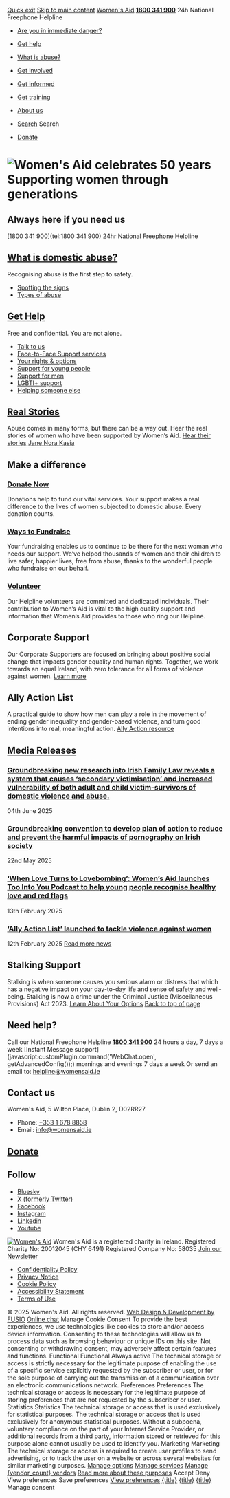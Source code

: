 [Quick exit](https://www.womensaid.ie/#exit)
[Skip to main content](https://www.womensaid.ie/#pagecontent "Skip to main content")
[Women's Aid](https://www.womensaid.ie/)
**[1800 341 900](tel:1800341900)** 24h National Freephone Helpline
  * [Are you in immediate danger?](https://www.womensaid.ie/are-you-in-immediate-danger/)
  * [Get help](https://www.womensaid.ie/get-help/)
  * [What is abuse?](https://www.womensaid.ie/what-is-abuse/)
  * [Get involved](https://www.womensaid.ie/get-involved/)
  * [Get informed](https://www.womensaid.ie/get-informed/)
  * [Get training](https://www.womensaid.ie/get-training/)
  * [About us](https://www.womensaid.ie/about-us/)


  * [Search](https://www.womensaid.ie/)
Search
  * [Donate](https://www.womensaid.ie/get-involved/donate/)


# ![Women's Aid celebrates 50 years](https://www.womensaid.ie/app/themes/womensaidsage9/resources/assets/img/50y-banner-logo.svg) Supporting women through generations 
## Always here if you need us
[1800 341 900](tel:1800 341 900)
24hr National Freephone Helpline
## [What is domestic abuse?](https://www.womensaid.ie/what-is-abuse/)
Recognising abuse is the first step to safety.
  * [ Spotting the signs ](https://www.womensaid.ie/what-is-abuse/spotting-the-signs/)
  * [ Types of abuse ](https://www.womensaid.ie/what-is-abuse/types-of-abuse/)


## [Get Help](https://www.womensaid.ie/get-help/)
Free and confidential. You are not alone.
  * [Talk to us](https://www.womensaid.ie/get-help/talk-to-us/)
  * [Face-to-Face Support services](https://www.womensaid.ie/get-help/support-services/)
  * [Your rights & options](https://www.womensaid.ie/get-help/your-rights-options/)
  * [Support for young people](http://toointoyou.ie)
  * [Support for men](https://www.womensaid.ie/get-help/support-for-men/)
  * [LGBTI+ support](https://www.womensaid.ie/get-help/lgbti-support/)
  * [Helping someone else](https://www.womensaid.ie/get-help/helping-someone-else/)


##  [Real Stories](https://www.womensaid.ie/what-is-abuse/real-stories/)
Abuse comes in many forms, but there can be a way out. Hear the real stories of women who have been supported by Women’s Aid.
[Hear their stories](https://www.womensaid.ie/what-is-abuse/real-stories/)
[ Jane ](https://www.womensaid.ie/what-is-abuse/real-stories/jane/)
[ Nora ](https://www.womensaid.ie/what-is-abuse/real-stories/nora/)
[ Kasia ](https://www.womensaid.ie/what-is-abuse/real-stories/kasia/)
## Make a difference
###  [Donate Now](https://www.womensaid.ie/get-involved/donate/)
Donations help to fund our vital services. Your support makes a real difference to the lives of women subjected to domestic abuse. Every donation counts.
###  [Ways to Fundraise](https://www.womensaid.ie/get-involved/ways-to-fundraise/)
Your fundraising enables us to continue to be there for the next woman who needs our support. We’ve helped thousands of women and their children to live safer, happier lives, free from abuse, thanks to the wonderful people who fundraise on our behalf.
###  [Volunteer](https://www.womensaid.ie/get-involved/volunteer/)
Our Helpline volunteers are committed and dedicated individuals. Their contribution to Women’s Aid is vital to the high quality support and information that Women’s Aid provides to those who ring our Helpline.
##  Corporate Support 
Our Corporate Supporters are focused on bringing about positive social change that impacts gender equality and human rights. Together, we work towards an equal Ireland, with zero tolerance for all forms of violence against women.
[Learn more](https://www.womensaid.ie/get-involved/corporate-support/)
##  Ally Action List 
A practical guide to show how men can play a role in the movement of ending gender inequality and gender-based violence, and turn good intentions into real, meaningful action.
[Ally Action resource](https://www.womensaid.ie/men/)
## [Media Releases](https://www.womensaid.ie/get-informed/news-events/media-releases/)
### [Groundbreaking new research into Irish Family Law reveals a system that causes ‘secondary victimisation’ and increased vulnerability of both adult and child victim-survivors of domestic violence and abuse.](https://www.womensaid.ie/get-informed/news-events/media-releases/groundbreaking-new-research-into-irish-family-law-reveals-a-system-that-causes-secondary-victimisation-and-increased-vulnerability-of-both-adult-and-child-victim-survivors-of-domesti/)
04th June 2025
### [Groundbreaking convention to develop plan of action to reduce and prevent the harmful impacts of pornography on Irish society](https://www.womensaid.ie/get-informed/news-events/media-releases/groundbreaking-convention-to-develop-plan-of-action-to-reduce-and-prevent-the-harmful-impacts-of-pornography-on-irish-society/)
22nd May 2025
### [‘When Love Turns to Lovebombing’: Women’s Aid launches Too Into You Podcast to help young people recognise healthy love and red flags](https://www.womensaid.ie/get-informed/news-events/media-releases/media-release-when-love-turns-to-lovebombing-womens-aid-launches-too-into-you-podcast-to-help-young-people-recognise-healthy-love-and-red-flags/)
13th February 2025
### [‘Ally Action List’ launched to tackle violence against women](https://www.womensaid.ie/get-informed/news-events/media-releases/ally-action-list-launched-to-tackle-violence-against-women/)
12th February 2025
[Read more news](https://www.womensaid.ie/get-informed/news-events/media-releases/)
##  Stalking Support 
Stalking is when someone causes you serious alarm or distress that which has a negative impact on your day-to-day life and sense of safety and well-being. Stalking is now a crime under the Criminal Justice (Miscellaneous Provisions) Act 2023.
[Learn About Your Options](https://www.womensaid.ie/get-help/your-rights-options/stalking-support/)
[Back to top of page](https://www.womensaid.ie/#top)
## Need help?
Call our National Freephone Helpline **[1800 341 900](tel:1800341900)** 24 hours a day, 7 days a week 
[Instant Message support](javascript:customPlugin.command\('WebChat.open', getAdvancedConfig\(\)\);) mornings and evenings 7 days a week
Or send an email to: helpline@womensaid.ie
## Contact us
Women's Aid, 5 Wilton Place, Dublin 2, D02RR27
  * Phone: [+353 1 678 8858](tel:+35316788858)
  * Email: info@womensaid.ie


## [Donate](https://www.womensaid.ie/get-involved/donate/)
## Follow
  * [Bluesky](https://bsky.app/profile/womensaidireland.bsky.social)
  * [X (formerly Twitter)](https://x.com/Womens_Aid)
  * [Facebook](https://www.facebook.com/womensaid.ie)
  * [Instagram](https://www.instagram.com/womens.aid)
  * [Linkedin](https://www.linkedin.com/company/women's-aid/)
  * [Youtube](https://www.youtube.com/@womensaidireland)


[![Women's Aid](https://www.womensaid.ie/app/themes/womensaidsage9/resources/assets/img/womens-aid-logo-white.svg)](https://www.womensaid.ie/)
Women's Aid is a registered charity in Ireland.
Registered Charity No: 20012045 (CHY 6491) Registered Company No: 58035
[Join our Newsletter](https://www.womensaid.ie/get-informed/news-events/newsletter/)
  * [Confidentiality Policy](https://www.womensaid.ie/about-us/compliance/confidentiality-policy/)
  * [Privacy Notice](https://www.womensaid.ie/about-us/compliance/privacy-notice/)
  * [Cookie Policy](https://www.womensaid.ie/about-us/compliance/cookie-policy/)
  * [Accessibility Statement](https://www.womensaid.ie/about-us/compliance/accessibility-statement/)
  * [Terms of Use](https://www.womensaid.ie/about-us/compliance/terms-of-use/)


© 2025 Women's Aid. All rights reserved. [Web Design & Development by FUSIO](https://www.fusio.net/?utm_source=WomensAid&utm_medium=Website&utm_campaign=ClientLinks)
[Online chat](https://www.womensaid.ie/#chat)
Manage Cookie Consent
To provide the best experiences, we use technologies like cookies to store and/or access device information. Consenting to these technologies will allow us to process data such as browsing behaviour or unique IDs on this site. Not consenting or withdrawing consent, may adversely affect certain features and functions.
Functional Functional Always active 
The technical storage or access is strictly necessary for the legitimate purpose of enabling the use of a specific service explicitly requested by the subscriber or user, or for the sole purpose of carrying out the transmission of a communication over an electronic communications network.
Preferences Preferences
The technical storage or access is necessary for the legitimate purpose of storing preferences that are not requested by the subscriber or user.
Statistics Statistics
The technical storage or access that is used exclusively for statistical purposes. The technical storage or access that is used exclusively for anonymous statistical purposes. Without a subpoena, voluntary compliance on the part of your Internet Service Provider, or additional records from a third party, information stored or retrieved for this purpose alone cannot usually be used to identify you.
Marketing Marketing
The technical storage or access is required to create user profiles to send advertising, or to track the user on a website or across several websites for similar marketing purposes.
[Manage options](https://www.womensaid.ie/) [Manage services](https://www.womensaid.ie/) [Manage {vendor_count} vendors](https://www.womensaid.ie/) [Read more about these purposes](https://cookiedatabase.org/tcf/purposes/)
Accept Deny View preferences Save preferences [View preferences](https://www.womensaid.ie/)
[{title}](https://www.womensaid.ie/) [{title}](https://www.womensaid.ie/) [{title}](https://www.womensaid.ie/)
Manage consent
